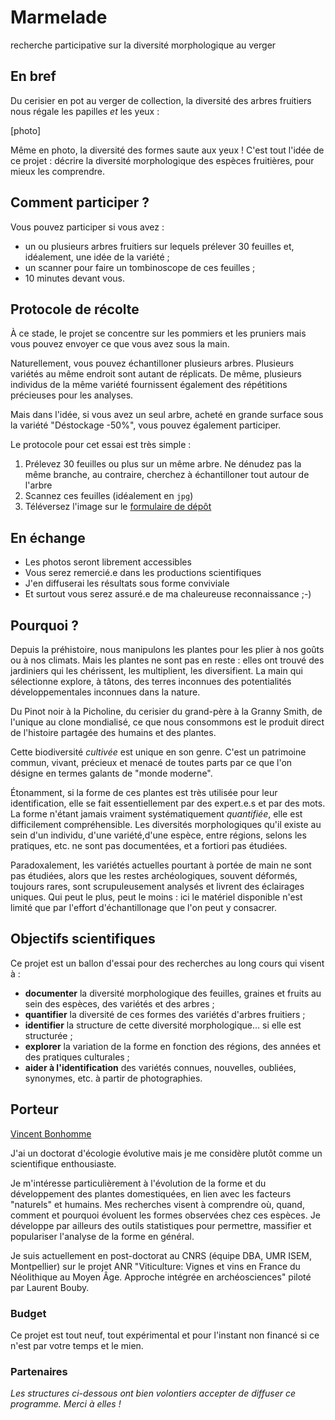 # Marmelade
recherche participative sur la diversité morphologique au verger

## En bref
Du cerisier en pot au verger de collection, la diversité des arbres fruitiers nous régale les papilles _et_ les yeux :

[photo]

Même en photo, la diversité des formes saute aux yeux ! C'est tout l'idée de ce projet : décrire la diversité morphologique des espèces fruitières, pour mieux les comprendre.

## Comment participer ?
Vous pouvez participer si vous avez :

* un ou plusieurs arbres fruitiers sur lequels prélever 30 feuilles et, idéalement, une idée de la variété ;
* un scanner pour faire un tombinoscope de ces feuilles ;
* 10 minutes devant vous.

## Protocole de récolte
À ce stade, le projet se concentre sur les pommiers et les pruniers mais vous pouvez envoyer ce que vous avez sous la main.

Naturellement, vous pouvez échantilloner plusieurs arbres. Plusieurs variétés au même endroit sont autant de réplicats. De même, plusieurs individus de la même variété fournissent également des répétitions précieuses pour les analyses.

Mais dans l'idée, si vous avez un seul arbre, acheté en grande surface sous la variété "Déstockage -50%", vous pouvez également participer.

Le protocole pour cet essai est très simple :

1. Prélevez 30 feuilles ou plus sur un même arbre. Ne dénudez pas la même branche, au contraire, cherchez à échantilloner tout autour de l'arbre
2. Scannez ces feuilles (idéalement en `jpg`)
3. Téléversez l'image sur le [formulaire de dépôt]()

## En échange

* Les photos seront librement accessibles
* Vous serez remercié.e dans les productions scientifiques
* J'en diffuserai les résultats sous forme conviviale
* Et surtout vous serez assuré.e de ma chaleureuse reconnaissance ;-)

## Pourquoi ?
Depuis la préhistoire, nous manipulons les plantes pour les plier à nos goûts ou à nos climats. Mais les plantes ne sont pas en reste : elles ont trouvé des jardiniers qui les chérissent, les multiplient, les diversifient. La main qui sélectionne explore, à tâtons, des terres inconnues des potentialités développementales inconnues dans la nature.

Du Pinot noir à la Picholine, du cerisier du grand-père à la Granny Smith, de l'unique au clone mondialisé, ce que nous consommons est le produit direct de l'histoire partagée des humains et des plantes. 

Cette biodiversité _cultivée_ est unique en son genre. C'est un patrimoine commun, vivant, précieux et menacé de toutes parts par ce que l'on désigne en termes galants de "monde moderne".

Étonamment, si la forme de ces plantes est très utilisée pour leur identification, elle se fait essentiellement par des expert.e.s et par des mots. La forme n'étant jamais vraiment systématiquement _quantifiée_, elle est difficilement compréhensible. Les diversités morphologiques qu'il existe au sein d'un individu, d'une variété,d'une espèce, entre régions, selons les pratiques, etc. ne sont pas documentées, et a fortiori pas étudiées.

Paradoxalement, les variétés actuelles pourtant à portée de main ne sont pas étudiées, alors que les restes archéologiques, souvent déformés, toujours rares, sont scrupuleusement analysés et livrent des éclairages uniques. Qui peut le plus, peut le moins : ici le matériel disponible n'est limité que par l'effort d'échantillonage que l'on peut y consacrer.

## Objectifs scientifiques
Ce projet est un ballon d'essai pour des recherches au long cours qui visent à :

 - **documenter** la diversité morphologique des feuilles, graines et fruits au sein des espèces, des variétés et des arbres ;
 - **quantifier** la diversité de ces formes des variétés d'arbres fruitiers ;
 - **identifier** la structure de cette diversité morphologique... si elle est structurée ;
 - **explorer** la variation de la forme en fonction des régions, des années et des pratiques culturales ;
 - **aider à l'identification** des variétés connues, nouvelles, oubliées, synonymes, etc. à partir de photographies.
 
## Porteur
[Vincent Bonhomme](http://www.vincentbonhomme.fr)

J'ai un doctorat d'écologie évolutive mais je me considère plutôt comme un scientifique enthousiaste. 

Je m'intéresse particulièrement à l'évolution de la forme et du développement des plantes domestiquées, en lien avec les facteurs "naturels" et humains. Mes recherches visent à comprendre où, quand, comment et pourquoi évoluent les formes observées chez ces espèces. Je développe par ailleurs des outils statistiques pour permettre, massifier et populariser l'analyse de la forme en général.

Je suis actuellement en post-doctorat au CNRS (équipe DBA, UMR ISEM, Montpellier) sur le projet ANR  "Viticulture: Vignes et vins en France du Néolithique au Moyen Âge. Approche intégrée en archéosciences" piloté par Laurent Bouby.

### Budget
Ce projet est tout neuf, tout expérimental et pour l'instant non financé si ce n'est par votre temps et le mien.

### Partenaires
_Les structures ci-dessous ont bien volontiers accepter de diffuser ce programme. Merci à elles !_

